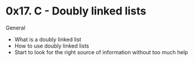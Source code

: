 # 0x17. C - Doubly linked lists
General
* What is a doubly linked list
* How to use doubly linked lists
* Start to look for the right source of information without too much help
